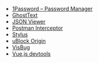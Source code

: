 <ul>
  <li>
    <a
      href="https://chrome.google.com/webstore/detail/1password-%E2%80%93-password-mana/aeblfdkhhhdcdjpifhhbdiojplfjncoa">
      1Password – Password Manager
    </a>
  </li>
  <li>
    <a href="https://chrome.google.com/webstore/detail/ghosttext/godiecgffnchndlihlpaajjcplehddca">
      GhostText
    </a>
  </li>
  <li>
    <a href="https://chrome.google.com/webstore/detail/json-viewer/gbmdgpbipfallnflgajpaliibnhdgobh">
      JSON Viewer
    </a>
  </li>
  <li>
    <a href="https://chrome.google.com/webstore/detail/postman-interceptor/aicmkgpgakddgnaphhhpliifpcfhicfo">
      Postman Interceptor
    </a>
  </li>
  <li>
    <a href="https://chrome.google.com/webstore/detail/stylus/clngdbkpkpeebahjckkjfobafhncgmne">
      Stylus
    </a>
  </li>
  <li>
    <a href="https://chrome.google.com/webstore/detail/ublock-origin/cjpalhdlnbpafiamejdnhcphjbkeiagm">
      uBlock Origin
    </a>
  </li>
  <li>
    <a href="https://chrome.google.com/webstore/detail/visbug/cdockenadnadldjbbgcallicgledbeoc">
      VisBug
    </a>
  </li>
  <li>
    <a href="https://chrome.google.com/webstore/detail/vuejs-devtools/nhdogjmejiglipccpnnnanhbledajbpd">
      Vue.js devtools
    </a>
  </li>
</ul>